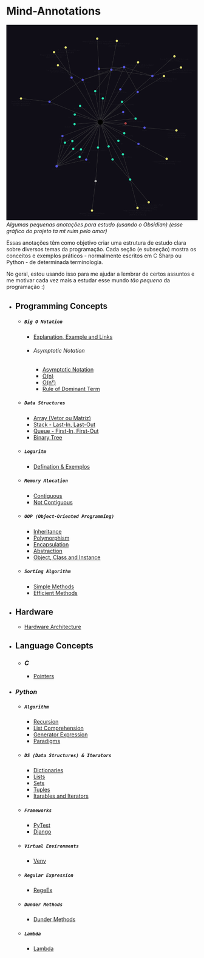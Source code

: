 # Mind-Annotations
![](Images/README/Pasted%20image%2020241119000937.png)
*Algumas pequenas anotações para estudo (usando o Obsidian)*
*(esse gráfico do projeto ta mt ruim pelo amor)*

Essas anotações têm como objetivo criar uma estrutura de estudo clara sobre diversos temas da programação. Cada seção (e subseção) mostra os conceitos e exemplos práticos - normalmente escritos em C Sharp ou Python - de determinada terminologia.

No geral, estou usando isso para me ajudar a lembrar de certos assuntos e me motivar cada vez mais a estudar esse mundo *tão pequeno* da programação :)



- ## **Programming Concepts**
	- ##### `Big O Notation`
		- [Explanation, Example and Links](Programming%20Concepts/Big%20O%20Notation/Explanation,%20Example%20and%20Links.md)
	
		- ###### Asymptotic Notation
			- [Asymptotic Notation](Programming%20Concepts/Big%20O%20Notation/Asymptotic%20Notation/Asymptotic%20Notation.md)
			- [O(n)](Programming%20Concepts/Big%20O%20Notation/Asymptotic%20Notation/O(n).md)
			- [O(n²)](Programming%20Concepts/Big%20O%20Notation/Asymptotic%20Notation/O(n²).md) 
			- [Rule of Dominant Term](Programming%20Concepts/Big%20O%20Notation/Asymptotic%20Notation/Rule%20of%20Dominant%20Term.md) 
	
	- ##### `Data Structures`
		- [Array (Vetor ou Matriz)](Programming%20Concepts/Data%20Structures/Array%20(Vetor%20ou%20Matriz).md)
		- [Stack - Last-In, Last-Out](Programming%20Concepts/Data%20Structures/Stack%20-%20Last-In,%20Last-Out.md)
		- [Queue - First-In, First-Out](Programming%20Concepts/Data%20Structures/Queue%20-%20First-In,%20First-Out.md)
		- [Binary Tree](Programming%20Concepts/Data%20Structures/Binary%20Tree.md)
	
	- ##### `Logaritm`
		- [Defination & Exemplos](Programming%20Concepts/Logaritm/Defination%20&%20Exemplos.md)
	
	- ##### `Memory Alocation`
		- [Contiguous](Programming%20Concepts/Memory%20Alocation/Contiguous.md)
		- [Not Contiguous](Programming%20Concepts/Memory%20Alocation/Not%20Contiguous.md)
	
	- ##### `OOP (Object-Oriented Programming)`
		- [Inheritance](Programming%20Concepts/OOP%20(Object-Oriented%20Programming)/Inheritance.md)
		- [Polymorphism](Programming%20Concepts/OOP%20(Object-Oriented%20Programming)/Polymorphism.md)
		- [Encapsulation](Programming%20Concepts/OOP%20(Object-Oriented%20Programming)/Encapsulation.md)
		- [Abstraction](Programming%20Concepts/OOP%20(Object-Oriented%20Programming)/Abstraction.md)
		- [Object, Class and Instance](Programming%20Concepts/OOP%20(Object-Oriented%20Programming)/Object,%20Class%20and%20Instance.md)
	
	- ##### `Sorting Algorithm`
		- [Simple Methods](Programming%20Concepts/Sorting%20Algorithm/Simple%20Methods.md)
		- [Efficient Methods](Programming%20Concepts/Sorting%20Algorithm/Efficient%20Methods.md)


- ## **Hardware**
	- [Hardware Architecture](Hardware/Hardware%20Architecture.md)


- ## **Language Concepts**

	- ### *C*
		- [Pointers](Language%20Concepts/C/Pointers.md)


- ### *Python*

	- ##### `Algorithm`
		- [Recursion](Language%20Concepts/Python/Algorithm/Recursion.md)
		- [List Comprehension](Language%20Concepts/Python/Algorithm/List%20Comprehension.md)
		- [Generator Expression](Language%20Concepts/Python/Algorithm/Generator%20Expression.md)
		- [Paradigms](Language%20Concepts/Python/Algorithm/Paradigms.md)
	
	- ##### `DS (Data Structures) & Iterators`
		- [Dictionaries](Language%20Concepts/Python/DS%20&%20Iterators/Dictionaries.md)
		- [Lists](Language%20Concepts/Python/DS%20&%20Iterators/Lists.md)
		- [Sets](Language%20Concepts/Python/DS%20&%20Iterators/Sets.md)
		- [Tuples](Language%20Concepts/Python/DS%20&%20Iterators/Tuples.md)
		- [Itarables and Iterators](Language%20Concepts/Python/DS%20&%20Iterators/Itarables%20and%20Iterators.md)
	
	- ##### `Frameworks`
		- [PyTest](Language%20Concepts/Python/Frameworks/PyTest.md)
		- [Django](Language%20Concepts/Python/Frameworks/Django.md)
	
	- ##### `Virtual Environments`
		- [Venv](Language%20Concepts/Python/Virtual%20Environments/Venv.md)
	
	- ##### `Regular Expression`
		- [RegeEx](Language%20Concepts/Python/Regular%20Expression/RegeEx.md)
	
	- ##### `Dunder Methods`
		- [Dunder Methods](Language%20Concepts/Python/Dunder%20Methods/Dunder%20Methods.md)
	
	- ##### `Lambda`
		- [Lambda](Language%20Concepts/Python/Lambda/Lambda.md)